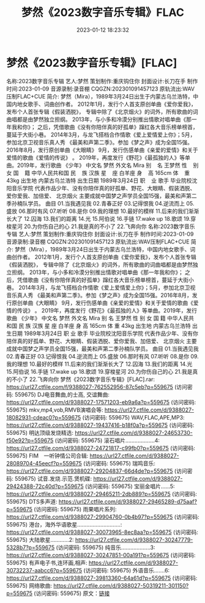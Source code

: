 ﻿---
title: 梦然《2023数字音乐专辑》FLAC
date: 2023-01-12 18:23:32
categories: APE、FLAC、MP3
tags: 华语中文
---
# 梦然《2023数字音乐专辑》[FLAC]

名称:2023数字音乐专辑
艺人:梦然
策划制作:重庆钩住你
封面设计:长刀在手
制作时间:2023-01-09
音源录制:录音棚
CQGZN:202301091457123
原轨流出:WAV压制FLAC+CUE
简介:
梦然（Mira），1989年3月24日出生于内蒙古乌兰浩特，中国内地女歌手、词曲创作者。
2012年1月，发行个人首支原创单曲《爱你爱我》，发布个人首张专辑《假装洒脱》，
专辑中除了《北京烟火》的词外，所有歌曲的词曲唱都是由梦然独立担纲。
2013年，与小多和冷漠分别推出情歌对唱单曲《那一年我和你》；
之后，凭借歌曲《没有你陪伴真的好孤单》蹿红各大音乐榜单榜首，蔓延于大街小巷。
2014年3月，与龙飞搭档合作情歌《爱上爱情爱上你》；5月，参加北京卫视音乐真人秀
《最美和声第二季》。参加《梦之声》成为全国15强。2016年8月，发行原创单曲《大眼睛》
9月，发行伤感单曲《亲爱的爱情》和关于爱情的歌曲《爱情的传说》 。
2019年，再度发行《野花》《最孤独的人》等单曲。2019年，发行歌曲 《少年》
中文名 梦然
外文名 Mira
别    名 王梦然
性    别
女
国    籍
中华人民共和国
民    族
汉族
星    座
白羊座
身    高
165cm
体    重 43kg
出生地 内蒙古乌兰浩特
出生日期 1989年3月24日
职    业 歌手
毕业院校沈阳音乐学院
代表作品少年、没有你陪伴真的好孤单、野花、大眼睛、假装洒脱、爱你爱我、加倍爱、
北京烟火 主要成就中国梦之声学员全国15强，最美和声第二季孙楠队学员。
曲目
01.当我遇见我
02.青春正好
03.记得恨我
04.逆流而上
05.盛放
06.那时有风
07.听听
08.是你
09.我的理想
10.最好的模样
11.后来的我们渐渐长大了
12.囚海
13.我们的距离
14.光
15.阿伯说
16.手链
17.wake up
18.歌颂
19.穿梭星河
20.为你伤自己的心
21.我是真的不小了
22.飞奔向你
名称:2023数字音乐专辑
艺人:梦然
策划制作:重庆钩住你
封面设计:长刀在手
制作时间:2023-01-09
音源录制:录音棚
CQGZN:202301091457123
原轨流出:WAV压制FLAC+CUE
简介:
梦然（Mira），1989年3月24日出生于内蒙古乌兰浩特，中国内地女歌手、词曲创作者。
2012年1月，发行个人首支原创单曲《爱你爱我》，发布个人首张专辑《假装洒脱》，
专辑中除了《北京烟火》的词外，所有歌曲的词曲唱都是由梦然独立担纲。
2013年，与小多和冷漠分别推出情歌对唱单曲《那一年我和你》；
之后，凭借歌曲《没有你陪伴真的好孤单》蹿红各大音乐榜单榜首，蔓延于大街小巷。
2014年3月，与龙飞搭档合作情歌《爱上爱情爱上你》；5月，参加北京卫视音乐真人秀
《最美和声第二季》。参加《梦之声》成为全国15强。2016年8月，发行原创单曲《大眼睛》
9月，发行伤感单曲《亲爱的爱情》和关于爱情的歌曲《爱情的传说》 。
2019年，再度发行《野花》《最孤独的人》等单曲。2019年，发行歌曲 《少年》
中文名 梦然
外文名 Mira
别 名 王梦然
性 别 女
国 籍 中华人民共和国
民 族 汉族
星 座 白羊座
身 高 165cm
体 重 43kg
出生地 内蒙古乌兰浩特
出生日期 1989年3月24日
职 业 歌手 毕业院校沈阳音乐学院
代表作品少年、没有你陪伴真的好孤单、野花、大眼睛、假装洒脱、爱你爱我、加倍爱、
北京烟火 主要成就中国梦之声学员全国15强，最美和声第二季孙楠队学员。
曲目
01.当我遇见我
02.青春正好
03.记得恨我
04.逆流而上
05.盛放
06.那时有风
07.听听
08.是你
09.我的理想
10.最好的模样
11.后来的我们渐渐长大了
12.囚海
13.我们的距离
14.光
15.阿伯说
16.手链
17.wake up
18.歌颂
19.穿梭星河
20.为你伤自己的心
21.我是真的不小了
22.飞奔向你
梦然《2023数字音乐专辑》[FLAC].rar: https://url27.ctfile.com/f/9388027-762552956-87c5eb?p=559675
(访问密码: 559675)
DJ电音舞曲,的士高, 交谊舞曲: https://url27.ctfile.com/d/9388027-17571203-eb9a6a?p=559675
(访问密码: 559675)
mkv,mp4,vob,RMVB演唱会等: https://url27.ctfile.com/d/9388027-18082931-cdeac0?p=559675
(访问密码: 559675)
WAV,FLAC,APE,MP3: https://url27.ctfile.com/d/9388027-19437416-b18f0a?p=559675
(访问密码: 559675)
明达顶级发烧精选: https://url27.ctfile.com/d/9388027-24653730-f50e92?p=559675
(访问密码: 559675)
滚石唱片...................4: https://url27.ctfile.com/d/9388027-24721817-c99fb0?p=559675
(访问密码: 559675)
FIM　一听钟情公司合辑: https://url27.ctfile.com/d/9388027-28089704-45eecf?p=559675
(访问密码: 559675)
瑞鸣音乐: https://url27.ctfile.com/d/9388027-29204837-66d4de?p=559675
(访问密码: 559675)
试音.发烧.示范.煲机碟: https://url27.ctfile.com/d/9388027-29424388-72c40d?p=559675
(访问密码: 559675)
宝丽金唱片......5: https://url27.ctfile.com/d/9388027-29465211-2db889?p=559675
(访问密码: 559675)
DTS多声道: https://url27.ctfile.com/d/9388027-29465289-d75aaf?p=559675
(访问密码: 559675)
雨果唱片系列: https://url27.ctfile.com/d/9388027-29904760-0b4b97?p=559675
(访问密码: 559675)
港台，海外华语歌星............................: https://url27.ctfile.com/d/9388027-30073965-8ec8aa?p=559675
(访问密码: 559675)
大陆歌星............2: https://url27.ctfile.com/d/9388027-30247779-5328b7?p=559675
(访问密码: 559675)
纯音乐...................3: https://url27.ctfile.com/d/9388027-30247851-00a191?p=559675
(访问密码: 559675)
有声电子书,连环画,相声: https://url27.ctfile.com/d/9388027-30732237-aabcc6?p=559675
(访问密码: 559675)
外语音乐.......6: https://url27.ctfile.com/d/9388027-39813360-64a61d?p=559675
(访问密码: 559675)
网络歌曲: https://url27.ctfile.com/d/9388027-50319211-301150?p=559675
(访问密码: 559675)
原文：[链接](https://blog.sina.com.cn/s/blog_1647c7e76010310o4.html)